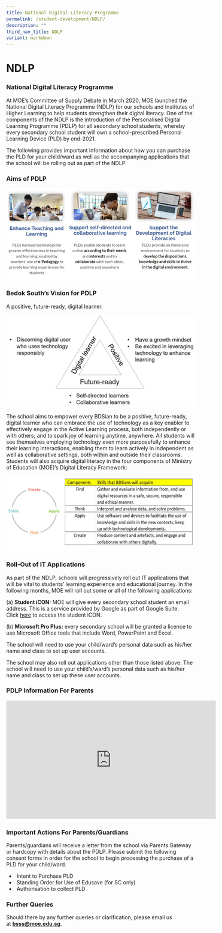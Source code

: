```yaml
---
title: National Digital Literacy Programme
permalink: /student-development/NDLP/
description: ""
third_nav_title: NDLP
variant: markdown
---
```

NDLP
====

### National Digital Literacy Programme


At MOE’s Committee of Supply Debate in March 2020, MOE launched the National Digital Literacy Programme (NDLP) for our schools and Institutes of Higher Learning to help students strengthen their digital literacy. One of the components of the NDLP is the introduction of the Personalised Digital Learning Programme (PDLP) for all secondary school students, whereby every secondary school student will own a school-prescribed Personal Learning Device (PLD) by end-2021.

  

The following provides important information about how you can purchase the PLD for your child/ward as well as the accompanying applications that the school will be rolling out as part of the NDLP.

### Aims of PDLP

![Aims of PDLP](/images/pdlp1.jpg)

### Bedok South’s Vision for PDLP

A positive, future-ready, digital learner.

![Bedok South’s Vision for PDLP](/images/pdlp2.jpg)

The school aims to empower every BDSian to be a positive, future-ready, digital learner who can embrace the use of technology as a key enabler to effectively engage in the Active Learning process, both independently or with others; and to spark joy of learning anytime, anywhere. All students will see themselves employing technology even more purposefully to enhance their learning interactions, enabling them to learn actively in independent as well as collaborative settings, both within and outside their classrooms. Students will also acquire digital literacy in the four components of Ministry of Education (MOE)’s Digital Literacy Framework:

![MOE’s Digital Literacy Framework](/images/pdlp3.jpg)

### Roll-Out of IT Applications

As part of the NDLP, schools will progressively roll out IT applications that will be vital to students’ learning experience and educational journey. In the following months, MOE will roll out some or all of the following applications:

(a)&nbsp;<b>Student iCON:</b>&nbsp;MOE will give every secondary school student an email address. This is a service provided by Google as part of Google Suite. Click&nbsp;[here](https://workspace.google.com/dashboard)&nbsp;to access the student iCON.

(b)&nbsp;<b>Microsoft Pro Plus:</b>&nbsp;every secondary school will be granted a licence to use Microsoft Office tools that include Word, PowerPoint and Excel.


The school will need to use your child/ward’s personal data such as his/her name and class to set up user accounts.

The school may also roll out applications other than those listed above. The school will need to use your child’s/ward’s personal data such as his/her name and class to set up these user accounts.

### PDLP Information For Parents

<iframe width="560" height="315" src="https://www.youtube.com/embed/779SmuMicAw" title="YouTube video player" frameborder="0" allow="accelerometer; autoplay; clipboard-write; encrypted-media; gyroscope; picture-in-picture; web-share" allowfullscreen=""></iframe>


### Important Actions For Parents/Guardians

Parents/guardians will receive a letter from the school via Parents Gateway or hardcopy with details about the PDLP. Please submit the following consent forms in order for the school to begin processing the purchase of a PLD for your child/ward.

  

*   &nbsp;Intent to Purchase PLD
*   &nbsp;Standing Order for Use of Edusave (for SC only)
*   &nbsp;Authorisation to collect PLD

  
### Further Queries

Should there by any further queries or clarification, please email us at&nbsp;[<b>bsss@moe.edu.sg</b>](mailto:bsss@moe.edu.sg).